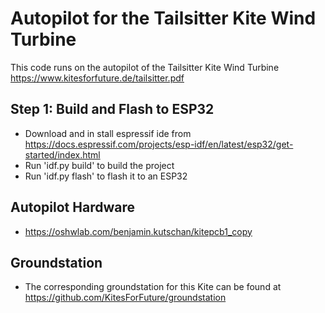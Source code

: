 # Autopilot for the Tailsitter Kite Wind Turbine

This code runs on the autopilot of the Tailsitter Kite Wind Turbine https://www.kitesforfuture.de/tailsitter.pdf

## Step 1: Build and Flash to ESP32
* Download and in stall espressif ide from https://docs.espressif.com/projects/esp-idf/en/latest/esp32/get-started/index.html
* Run 'idf.py build' to build the project
* Run 'idf.py flash' to flash it to an ESP32

## Autopilot Hardware
* https://oshwlab.com/benjamin.kutschan/kitepcb1_copy

## Groundstation
* The corresponding groundstation for this Kite can be found at https://github.com/KitesForFuture/groundstation
